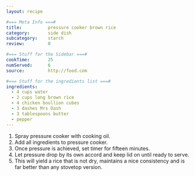 ```yaml
---
layout: recipe

#=== Meta Info ===#
title: 			pressure cooker brown rice
category:		side dish
subcategory:	starch
review:			0

#=== Stuff for the Sidebar ===#
cookTime:		25
numServed:		6
source:			http://food.com

#=== Stuff for the ingredients list ===#
ingredients:
  - 4 cups water
  - 2 cups long brown rice
  - 4 chicken boullion cubes
  - 3 dashes Mrs Dash
  - 3 tablespoons butter
  - pepper
---
```


1. Spray pressure cooker with cooking oil.
2. Add all ingredients to pressure cooker.
3. Once pressure is achieved, set timer for fifteen minutes.
4. Let pressure drop by its own accord and keep lid on until ready to serve.
5. This will yield a rice that is not dry, maintains a nice consistency and is far better than any stovetop version.
